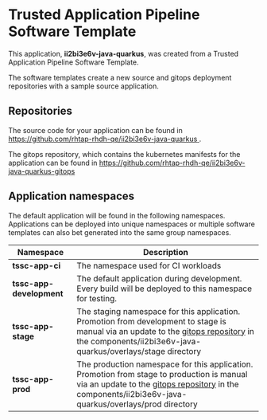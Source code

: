 # Trusted Application Pipeline Software Template

This application, **ii2bi3e6v-java-quarkus**, was created from a Trusted Application Pipeline Software Template.

The software templates create a new source and gitops deployment repositories with a sample source application. 

## Repositories

The source code for your application can be found in [https://github.com/rhtap-rhdh-qe/ii2bi3e6v-java-quarkus ](https://github.com/rhtap-rhdh-qe/ii2bi3e6v-java-quarkus ).
 
The gitops repository, which contains the kubernetes manifests for the application can be found in 
[https://github.com/rhtap-rhdh-qe/ii2bi3e6v-java-quarkus-gitops ](https://github.com/rhtap-rhdh-qe/ii2bi3e6v-java-quarkus-gitops ) 

## Application namespaces 

The default application will be found in the following namespaces. Applications can be deployed into unique namespaces or multiple software templates can also bet generated into the same group namespaces.  

|  Namespace   |  Description   |  
| -------- | -------- |
| **tssc-app-ci** | The namespace used for CI workloads |
| **tssc-app-development** | The default application during development. Every build will be deployed to this namespace for testing. |
| **tssc-app-stage** | The staging namespace for this application. Promotion from development to stage is manual via an update to the [gitops repository](https://github.com/rhtap-rhdh-qe/ii2bi3e6v-java-quarkus-gitops ) in the components/ii2bi3e6v-java-quarkus/overlays/stage directory |
| **tssc-app-prod** | The production namespace for this application. Promotion from stage to production is manual via an update to the [gitops repository](https://github.com/rhtap-rhdh-qe/ii2bi3e6v-java-quarkus-gitops ) in the components/ii2bi3e6v-java-quarkus/overlays/prod directory |